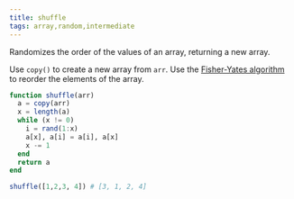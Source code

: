 ```yaml
---
title: shuffle
tags: array,random,intermediate
---
```


Randomizes the order of the values of an array, returning a new array.

Use `copy()` to create a new array from `arr`.
Use the [Fisher-Yates algorithm](https://en.wikipedia.org/wiki/Fisher%E2%80%93Yates_shuffle#Fisher_and_Yates'_original_method) to reorder the elements of the array.

```jl
function shuffle(arr)
  a = copy(arr)
  x = length(a)
  while (x != 0)
    i = rand(1:x)
    a[x], a[i] = a[i], a[x]
    x -= 1
  end
  return a
end    
```

```jl
shuffle([1,2,3, 4]) # [3, 1, 2, 4]
```
